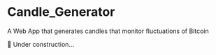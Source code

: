 # Candle_Generator
A Web App that generates candles that monitor fluctuations of Bitcoin

🚧 Under construction...